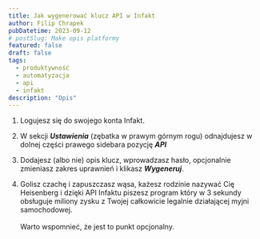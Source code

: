 ```yaml
---
title: Jak wygenerować klucz API w Infakt
author: Filip Chrapek
pubDatetime: 2023-09-12
# postSlug: Make opis platformy
featured: false
draft: false
tags:
  - produktywność
  - automatyzacja
  - api
  - infakt
description: "Opis"
---
```


1. Logujesz się do swojego konta Infakt.

2. W sekcji **_Ustawienia_** (zębatka w prawym górnym rogu) odnajdujesz w dolnej części prawego sidebara pozycję **_API_**

3. Dodajesz (albo nie) opis klucz, wprowadzasz hasło, opcjonalnie zmieniasz zakres uprawnień i klikasz **_Wygeneruj_**.

4. Golisz czachę i zapuszczasz wąsa, każesz rodzinie nazywać Cię Heisenberg i dzięki API Infaktu piszesz program który w 3 sekundy obsługuje miliony zysku z Twojej całkowicie legalnie działającej myjni samochodowej.<br><br>
   Warto wspomnieć, że jest to punkt opcjonalny.
